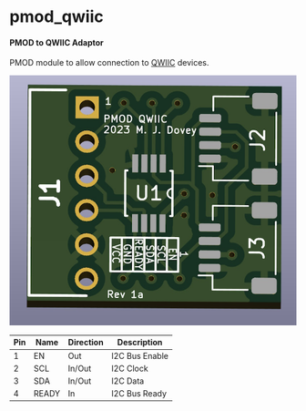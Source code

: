 # pmod_qwiic
#### PMOD to QWIIC Adaptor

PMOD module to allow connection to [QWIIC](https://www.sparkfun.com/qwiic) devices.

![](./photos/pmod_qwiic.jpg)

| Pin  | Name  | Direction | Description    |
| ---- | ----- | --------- | -------------- |
| 1    | EN    | Out       | I2C Bus Enable |
| 2    | SCL   | In/Out    | I2C Clock      |
| 3    | SDA   | In/Out    | I2C Data       |
| 4    | READY | In        | I2C Bus Ready  |

